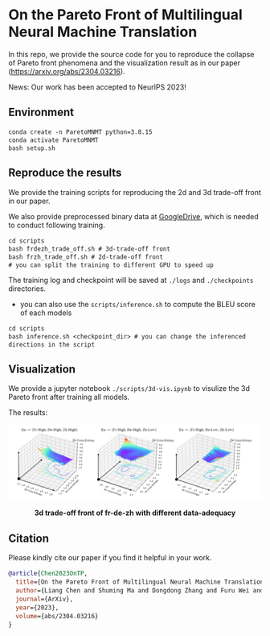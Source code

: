 # On the Pareto Front of Multilingual Neural Machine Translation

In this repo, we provide the source code for you to reproduce the collapse of Pareto front phenomena and the visualization result as in our paper (https://arxiv.org/abs/2304.03216).

News: Our work has been accepted to NeurIPS 2023!

## Environment
```
conda create -n ParetoMNMT python=3.8.15
conda activate ParetoMNMT
bash setup.sh
```

## Reproduce the results
We provide the training scripts for reproducing the 2d and 3d trade-off front in our paper.

We also provide preprocessed binary data at [GoogleDrive](https://drive.google.com/drive/folders/1OudC-Af-TgVSdAqP5JTt7q_qqRmKq3JQ?usp=sharing), which is needed to conduct following training.

```
cd scripts
bash frdezh_trade_off.sh # 3d-trade-off front
bash frzh_trade_off.sh # 2d-trade-off front
# you can split the training to different GPU to speed up
```
The training log and checkpoint will be saved at `./logs` and `./checkpoints` directories. 

- you can also use the `scripts/inference.sh` to compute the BLEU score of each models 

```
cd scripts
bash inference.sh <checkpoint_dir> # you can change the inferenced directions in the script
```


## Visualization

We provide a jupyter notebook `./scripts/3d-vis.ipynb` to visulize the 3d Pareto front after training all models.

The results:

<div align=center>
<img  src="./imgs/pareto.png"/>

<b>3d trade-off front of fr-de-zh with different data-adequacy
</b>

</div>

## Citation

Please kindly cite our paper if you find it helpful in your work.
```bib
@article{Chen2023OnTP,
  title={On the Pareto Front of Multilingual Neural Machine Translation},
  author={Liang Chen and Shuming Ma and Dongdong Zhang and Furu Wei and Baobao Chang},
  journal={ArXiv},
  year={2023},
  volume={abs/2304.03216}
}
```






